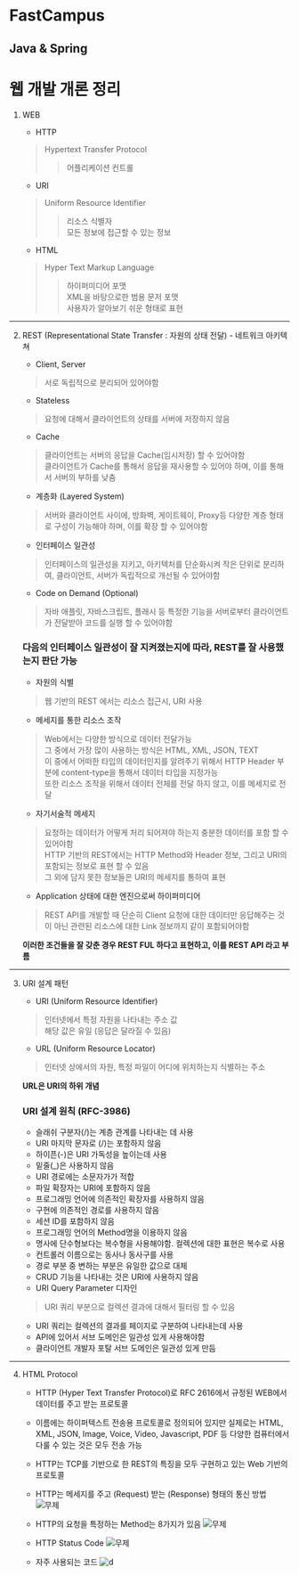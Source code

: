 # FastCampus

## Java & Spring
# 웹 개발 개론 정리

1. WEB
   - HTTP
   > Hypertext Transfer Protocol
   >> 어플리케이션 컨트롤

   - URI
   > Uniform Resource Identifier
   >> 리소스 식별자<br>
   >> 모든 정보에 접근할 수 있는 정보

   - HTML
   > Hyper Text Markup Language
   >> 하이퍼미디어 포맷<br> 
   >> XML을 바탕으로한 범용 문저 포맷<br>
   >> 사용자가 알아보기 쉬운 형태로 표현

***
2. REST (Representational State Transfer : 자원의 상태 전달) - 네트워크 아키텍쳐
   - Client, Server
   > 서로 독립적으로 분리되어 있어야함
   - Stateless
   > 요청에 대해서 클라이언트의 상태를 서버에 저장하지 않음
   - Cache
   > 클라이언트는 서버의 응답을 Cache(임시저장) 할 수 있어야함 <br> 클라이언트가 Cache를 통해서 응답을 재사용할 수 있어야 하며, 이를 통해서 서버의 부하를 낮춤
   - 계층화 (Layered System)
   > 서버와 클라이언트 사이에, 방화벽, 게이트웨이, Proxy등 다양한 계층 형태로 구성이 가능해야 하며, 이를 확장 할 수 있어야함
   - 인터페이스 일관성
   > 인터페이스의 일관성을 지키고, 아키텍처를 단순화시켜 작은 단위로 분리하여, 클라이언트, 서버가 독립적으로 개선될 수 있어야함
   - Code on Demand (Optional)
   > 자바 애플릿, 자바스크립트, 플래시 등 특정한 기능을 서버로부터 클라이언트가 전달받아 코드를 실행 할 수 있어야함
   
   ### 다음의 인터페이스 일관성이 잘 지켜졌는지에 따라, REST를 잘 사용했는지 판단 가능
   - 자원의 식별
   > 웹 기반의 REST 에서는 리소스 접근시, URI 사용
   - 메세지를 통한 리소스 조작
   > Web에서는 다양한 방식으로 데이터 전달가능<br>그 중에서 가장 많이 사용하는 방식은 HTML, XML, JSON, TEXT<br>이 중에서 어떠한 타입의 데이터인지를 알려주기 위해서 HTTP Header 부분에 
   > content-type을 통해서 데이터 타입을 지정가능<br> 또한 리소스 조작을 위해서 데이터 전체를 전달 하지 않고, 이를 메세지로 전달
   - 자기서술적 메세지
   > 요청하는 데이터가 어떻게 처리 되어져야 하는지 충분한 데이터를 포함 할 수 있어야함<br>HTTP 기반의 REST에서는 HTTP Method와 Header 정보, 그리고 URI의 포함되는 정보로 표현 할 수 있음<br>
   > 그 외에 담지 못한 정보들은 URI의 메세지를 통하여 표현
   - Application 상태에 대한 엔진으로써 하이퍼미디어
   > REST API를 개발할 때 단순히 Client 요청에 대한 데이터만 응답해주는 것이 아닌 관련된 리소스에 대한 Link 정보까지 같이 포함되어야함   
   
   **이러한 조건들을 잘 갖춘 경우 REST FUL 하다고 표현하고, 이를 REST API 라고 부름**

***
3. URI 설계 패턴
   - URI (Uniform Resource Identifier)
   > 인터넷에서 특정 자원을 나타내는 주소 값   
   > 해당 값은 유일 (응답은 달라질 수 있음)
   - URL (Uniform Resource Locator)
   > 인터넷 상에서의 자원, 특정 파일이 어디에 위치하는지 식별하는 주소   
   
   **URL은 URI의 하위 개념**
   
   ### URI 설계 원칙 (RFC-3986)
   - 슬래쉬 구분자(/)는 계층 관계를 나타내는 데 사용
   - URI 마지막 문자로 (/)는 포함하지 않음
   - 하이픈(-)은 URI 가독성을 높이는데 사용
   - 밑줄(_)은 사용하지 않음
   - URI 경로에는 소문자가가 적합
   - 파일 확장자는 URI에 포함하지 않음
   - 프로그래밍 언어에 의존적인 확장자를 사용하지 않음
   - 구현에 의존적인 경로를 사용하지 않음
   - 세션 ID를 포함하지 않음
   - 프로그래밍 언어의 Method명을 이용하지 않음
   - 명사에 단수형보다는 복수형을 사용해야함. 컬렉션에 대한 표현은 복수로 사용
   - 컨트롤러 이름으로는 동사나 동사구를 사용
   - 경로 부분 중 변하는 부분은 유일한 값으로 대체
   - CRUD 기능을 나타내는 것은 URI에 사용하지 않음
   - URI Query Parameter 디자인
   > URI 쿼리 부분으로 컬렉션 결과에 대해서 필터링 할 수 있음
   - URI 쿼리는 컬렉션의 결과를 페이지로 구분하여 나타내는데 사용
   - API에 있어서 서브 도메인은 일관성 있게 사용해야함
   - 클라이언트 개발자 포탈 서브 도메인은 일관성 있게 만듬

***
4. HTML Protocol
   - HTTP (Hyper Text Transfer Protocol)로 RFC 2616에서 규정된 WEB에서 데이터를 주고 받는 프로토콜
   - 이름에는 하이퍼텍스트 전송용 프로토콜로 정의되어 있지만 실제로는 HTML, XML, JSON, Image, Voice, Video, Javascript, PDF 등 다양한 컴퓨터에서 다룰 수 있는 것은 모두 전송 가능
   - HTTP는 TCP를 기반으로 한 REST의 특징을 모두 구현하고 있는 Web 기반의 프로토콜
   - HTTP는 메세지를 주고 (Request) 받는 (Response) 형태의 통신 방법
   ![무제](https://user-images.githubusercontent.com/50236501/124126113-4797d280-dab5-11eb-933d-8df8cabf37ac.jpg)  
   
   - HTTP의 요청을 특정하는 Method는 8가지가 있음
   ![무제](https://user-images.githubusercontent.com/50236501/124126314-8594f680-dab5-11eb-8a50-0894ca1fbcc0.jpg)   
   
   - HTTP Status Code
   ![무제](https://user-images.githubusercontent.com/50236501/124126442-a3625b80-dab5-11eb-9c37-a4ff0a0bb03b.jpg)   
   
   - 자주 사용되는 코드
   ![d](https://user-images.githubusercontent.com/50236501/124126510-b1b07780-dab5-11eb-9b78-8763a1594365.jpg)   
